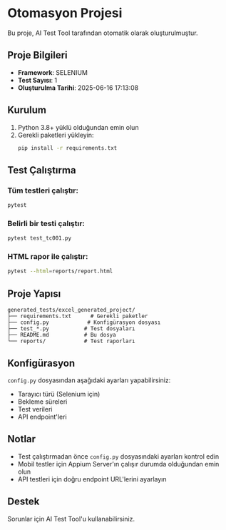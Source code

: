# Otomasyon Projesi

Bu proje, AI Test Tool tarafından otomatik olarak oluşturulmuştur.

## Proje Bilgileri

- **Framework**: SELENIUM
- **Test Sayısı**: 1
- **Oluşturulma Tarihi**: 2025-06-16 17:13:08

## Kurulum

1. Python 3.8+ yüklü olduğundan emin olun
2. Gerekli paketleri yükleyin:
   ```bash
   pip install -r requirements.txt
   ```

## Test Çalıştırma

### Tüm testleri çalıştır:
```bash
pytest
```

### Belirli bir testi çalıştır:
```bash
pytest test_tc001.py
```

### HTML rapor ile çalıştır:
```bash
pytest --html=reports/report.html
```

## Proje Yapısı

```
generated_tests/excel_generated_project/
├── requirements.txt      # Gerekli paketler
├── config.py            # Konfigürasyon dosyası
├── test_*.py           # Test dosyaları
├── README.md           # Bu dosya
└── reports/            # Test raporları
```

## Konfigürasyon

`config.py` dosyasından aşağıdaki ayarları yapabilirsiniz:

- Tarayıcı türü (Selenium için)
- Bekleme süreleri
- Test verileri
- API endpoint'leri

## Notlar

- Test çalıştırmadan önce `config.py` dosyasındaki ayarları kontrol edin
- Mobil testler için Appium Server'ın çalışır durumda olduğundan emin olun
- API testleri için doğru endpoint URL'lerini ayarlayın

## Destek

Sorunlar için AI Test Tool'u kullanabilirsiniz.
